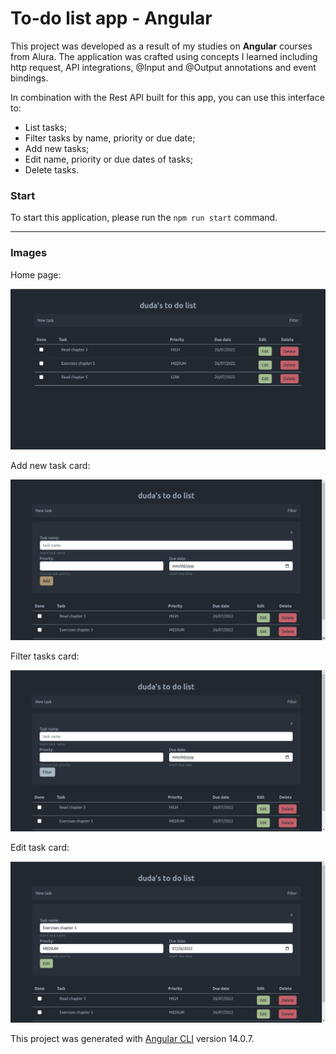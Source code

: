 # To-do list app - Angular

This project was developed as a result of my studies on **Angular** courses from Alura. The application was crafted using concepts I learned including http request, API integrations, @Input and @Output annotations and event bindings.

In combination with the Rest API built for this app, you can use this interface to:

- List tasks;
- Filter tasks by name, priority or due date;
- Add new tasks;
- Edit name, priority or due dates of tasks;
- Delete tasks.

### Start

To start this application, please run the `npm run start` command.

---

### Images

Home page:

![home](images/home.png)

Add new task card:

![add](images/add.png)

Filter tasks card:

![filter](images/filter.png)

Edit task card:

![edit](images/edit.png)

This project was generated with [Angular CLI](https://github.com/angular/angular-cli) version 14.0.7.
